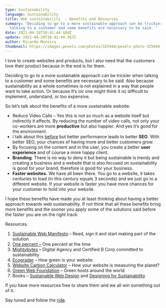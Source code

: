 ```yaml
---
type: Sustainability
language: Sustainability
title: Web sustainability  - Benefits and Resources
summary: "Deciding to go to a more sustainable approach can be trickier when
  talking to a customer and some benefits are necessary to be said. "
date: 2021-04-28T10:41:44.184Z
update: 2021-04-28T10:41:44.367Z
author: Ricardo Moreira
thumbnail: https://images.pexels.com/photos/325944/pexels-photo-325944.jpeg?auto=compress&cs=tinysrgb&dpr=1&w=500
---
```

I love to create websites and products, but I also need that the customers love their product because in the end is for them.

Deciding to go to a more sustainable approach can be trickier when talking to a customer and some benefits are necessary to be said. Also because sustainability as a whole sometimes is not explained in a way that people want to take action. Or because It’s (or one might think it is) difficult to implement, understand, or too expensive.

So let’s talk about the benefits of a more sustainable website:

* Reduce Video Calls – Yes this is not so much as a website itself but indirectly it affects. By reducing the number of video calls, not only your co-workers are more **productive** but also happier. And yes it’s good for the environment.
* I talk about this [before](https://www.gscreations.io/blog/why-seo-is-important-for-your-business) but better performance leads to better **SEO**. With better SEO, your chances of having more and better customers grow.
* By focusing on the content and in the user, you create a better **user experience** and of course a more happy client.
* **Branding**. There is no way to deny it but being sustainable is trendy and creating a business and a website that is also focused on sustainability is good for your brand, therefore is good for your business.
* **Faster websites.** We have all been there. You go to a website, it takes centuries to load (in this century equals 3 seconds) and we just go to a different website. If your website is faster you have more chances for your customer to hold into your website.

I hope these benefits have made you at least thinking about having a better approach towards web sustainability. If not think that all these benefits bring more benefits and the sooner you apply some of the solutions said before the faster you are on the right track.

Resources.

1. [Sustainable Web Manifesto](https://www.sustainablewebmanifesto.com/) – Read, sign it and start making part of the solution
2. [One percent –](https://www.onepercentfortheplanet.org/) One percent at the time
3. [Mightybytes](https://www.mightybytes.com/) – Digital Agency and Certified B Corp committed to sustainability  
4. [Ecograder](https://ecograder.com/) – How green is your website
5. [Website Carbon Calculator](https://www.websitecarbon.com/) – How your website is measuring the planet?
6. [Green Web Foundation](https://www.thegreenwebfoundation.org/) – Green hosts around the world
7. Books – [Sustainable Web Design](https://abookapart.com/products/sustainable-web-design) and [Designing for Sustainability](https://www.oreilly.com/library/view/designing-for-sustainability/9781491935767/)

If you have more resources free to share them and we all win something out of it. 

Say tuned and follow the [ride](https://twitter.com/mugas11).